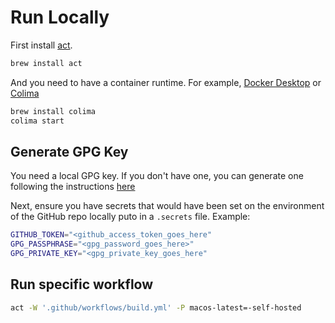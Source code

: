 # Run Locally

First install  [act](https://github.com/nektos/act).

```bash
brew install act
```

And you need to have a container runtime. For example, [Docker Desktop](https://www.docker.com/products/docker-desktop/) or [Colima](https://github.com/abiosoft/colima)


```bash
brew install colima
colima start
```

## Generate GPG Key

You need a local GPG key. If you don't have one, you can generate one following the instructions [here](https://developer.hashicorp.com/terraform/tutorials/providers-plugin-framework/providers-plugin-framework-release-publish)

Next, ensure you have secrets that would have been set on the environment of the GitHub repo locally puto in a `.secrets` file. Example:

```bash
GITHUB_TOKEN="<github_access_token_goes_here"
GPG_PASSPHRASE="<gpg_password_goes_here>"
GPG_PRIVATE_KEY="<gpg_private_key_goes_here"

```

## Run specific workflow

```bash
act -W '.github/workflows/build.yml' -P macos-latest=-self-hosted
```
